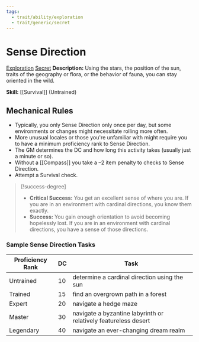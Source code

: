 ```yaml
---
tags:
  - trait/ability/exploration
  - trait/generic/secret
---
```

# Sense Direction

[Exploration](Exploration.md "Action & Ability Trait") [Secret](Secret.md "General Trait")
**Description:** Using the stars, the position of the sun, traits of the geography or flora, or the behavior of fauna, you can stay oriented in the wild.

**Skill:** [[Survival]] (Untrained)

## Mechanical Rules

- Typically, you only Sense Direction only once per day, but some environments or changes might necessitate rolling more often.
- More unusual locales or those you're unfamiliar with might require you to have a minimum proficiency rank to Sense Direction.
- The GM determines the DC and how long this activity takes (usually just a minute or so).
- Without a [[Compass]] you take a –2 item penalty to checks to Sense Direction.  
- Attempt a Survival check.

> [!success-degree] 
>- **Critical Success:** You get an excellent sense of where you are. If you are in an environment with cardinal directions, you know them exactly.  
>- **Success:** You gain enough orientation to avoid becoming hopelessly lost. If you are in an environment with cardinal directions, you have a sense of those directions.

### Sample Sense Direction Tasks

| **Proficiency Rank** | **DC** | Task                                                            |
| -------------------- | ------ | --------------------------------------------------------------- |
| Untrained            | 10     | determine a cardinal direction using the sun                    |
| Trained              | 15     | find an overgrown path in a forest                              |
| Expert               | 20     | navigate a hedge maze                                           |
| Master               | 30     | navigate a byzantine labyrinth or relatively featureless desert |
| Legendary            | 40     | navigate an ever-changing dream realm                           |

